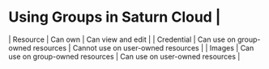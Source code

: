 # Using Groups in Saturn Cloud |
| Resource | Can own | Can view and edit | 
| Credential | Can use on group-owned resources | Cannot use on user-owned resources |
| Images | Can use on group-owned resources | Can use on user-owned resources |